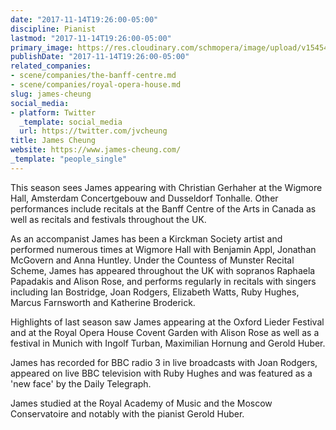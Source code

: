 ```yaml
---
date: "2017-11-14T19:26:00-05:00"
discipline: Pianist
lastmod: "2017-11-14T19:26:00-05:00"
primary_image: https://res.cloudinary.com/schmopera/image/upload/v1545409169/media/webhook-uploads/1510705525016/james_5%20copy.jpg.jpg
publishDate: "2017-11-14T19:26:00-05:00"
related_companies:
- scene/companies/the-banff-centre.md
- scene/companies/royal-opera-house.md
slug: james-cheung
social_media:
- platform: Twitter
  _template: social_media
  url: https://twitter.com/jvcheung
title: James Cheung
website: https://www.james-cheung.com/
_template: "people_single"
---
```


This season sees James appearing with Christian Gerhaher at the Wigmore Hall, Amsterdam Concertgebouw and Dusseldorf Tonhalle. Other performances include recitals at the Banff Centre of the Arts in Canada as well as recitals and festivals throughout the UK.

As an accompanist James has been a Kirckman Society artist and performed numerous times at Wigmore Hall with Benjamin Appl, Jonathan McGovern and Anna Huntley. Under the Countess of Munster Recital Scheme, James has appeared throughout the UK with sopranos Raphaela Papadakis and Alison Rose, and performs regularly in recitals with singers including Ian Bostridge, Joan Rodgers, Elizabeth Watts, Ruby Hughes, Marcus Farnsworth and Katherine Broderick.
 
Highlights of last season saw James appearing at the Oxford Lieder Festival and at the Royal Opera House Covent Garden with Alison Rose as well as a festival in Munich with Ingolf Turban, Maximilian Hornung and Gerold Huber.

James has recorded for BBC radio 3 in live broadcasts with Joan Rodgers, appeared on live BBC television with Ruby Hughes and was featured as a 'new face' by the Daily Telegraph.

James studied at the Royal Academy of Music and the Moscow Conservatoire and notably with the pianist Gerold Huber.
